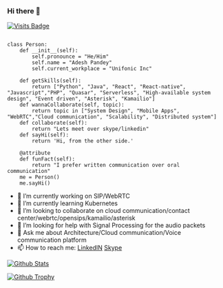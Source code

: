 ### Hi there 👋
[![Visits Badge](https://badges.pufler.dev/visits/adeshpandey/adeshpandey)](https://badges.pufler.dev/visits/adeshpandey/adeshpandey)

```

class Person:
    def __init__(self):
        self.pronounce = "He/Him"
        self.name = "Adesh Pandey"
        self.current_workplace = "Unifonic Inc"

    def getSkills(self):
        return ["Python", "Java", "React", "React-native", "Javascript","PHP", "Quasar", "Serverless", "High-available system design", "Event driven", "Asterisk", "Kamailio"]
    def wannaCollaborate(self, topic):
        return topic in ["System Design", "Mobile Apps", "WebRTC","Cloud communication", "Scalability", "Distributed system"]
    def collaborate(self):
        return "Lets meet over skype/linkedin"
    def sayHi(self):
        return 'Hi, from the other side.'

    @attribute
    def funFact(self):
        return "I prefer written communication over oral communication"  
    me = Person()
    me.sayHi()

```

- 🔭 I’m currently working on SIP/WebRTC
- 🌱 I’m currently learning Kubernetes
- 👯 I’m looking to collaborate on cloud communication/contact center/webrtc/opensips/kamailio/asterisk
- 🤔 I’m looking for help with Signal Processing for the audio packets
- 💬 Ask me about Architecture/Cloud communication/Voice communication platform
- 📫 How to reach me: <a href="https://linkedin.com/in/adeshpandey">LinkedIN</a> <a href="skype://live:adeshpandey">Skype</a>


[![Github Stats](https://github-readme-stats.vercel.app/api?username=adeshpandey&show_icons=true)](https://github-readme-stats.vercel.app/api?username=adeshpandey&show_icons=true)


[![Github Trophy](https://github-profile-trophy.vercel.app/?username=adeshpandey&columns=6&title=MultiLanguage,LongTimeUser,Repositories,Issues&theme=monokai)](https://github-profile-trophy.vercel.app/?username=adeshpandey&columns=6&title=MultiLanguage,LongTimeUser,Repositories,Issues&theme=monokai)

